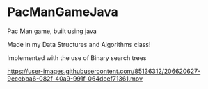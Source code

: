 # PacManGameJava
Pac Man game, built using java

Made in my Data Structures and Algorithms class!

Implemented with the use of Binary search trees




https://user-images.githubusercontent.com/85136312/206620627-9eccbba6-082f-40a9-991f-064deef71361.mov

